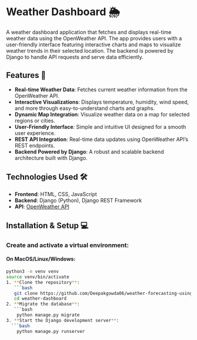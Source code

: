 # Weather Dashboard 🌦️

A weather dashboard application that fetches and displays real-time weather data using the OpenWeather API. The app provides users with a user-friendly interface featuring interactive charts and maps to visualize weather trends in their selected location. The backend is powered by Django to handle API requests and serve data efficiently.

## Features 🚀

- **Real-time Weather Data**: Fetches current weather information from the OpenWeather API.
- **Interactive Visualizations**: Displays temperature, humidity, wind speed, and more through easy-to-understand charts and graphs.
- **Dynamic Map Integration**: Visualize weather data on a map for selected regions or cities.
- **User-Friendly Interface**: Simple and intuitive UI designed for a smooth user experience.
- **REST API Integration**: Real-time data updates using OpenWeather API’s REST endpoints.
- **Backend Powered by Django**: A robust and scalable backend architecture built with Django.

## Technologies Used 🛠️

- **Frontend**: HTML, CSS, JavaScript
- **Backend**: Django (Python), Django REST Framework
- **API**: [OpenWeather API](https://openweathermap.org/api)


## Installation & Setup 💻

### Create and activate a virtual environment:

#### On MacOS/Linux/Windows:
```bash
python3 -m venv venv
source venv/bin/activate
1. **Clone the repository**:
   ```bash
   git clone https://github.com/Deepakgowda06/weather-forecasting-using-Django
   cd weather-dashboard
2. **Migrate the database**:
   ```bash
    python manage.py migrate
3. **Start the Django development server**:
  ```bash
    python manage.py runserver
